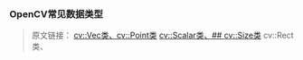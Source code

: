 ### OpenCV常见数据类型



>原文链接：
>[cv::Vec类、cv::Point类](http://t.csdn.cn/UEm4S)
>[cv::Scalar类、## cv::Size类](http://t.csdn.cn/aNiu7)
>cv::Rect类、
